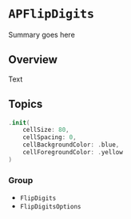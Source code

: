 # ``APFlipDigits``

Summary goes here

## Overview

Text

## Topics

```swift
.init(
    cellSize: 80, 
    cellSpacing: 0, 
    cellBackgroundColor: .blue, 
    cellForegroundColor: .yellow
)
```

### Group
 
- ``FlipDigits``
- ``FlipDigitsOptions``
